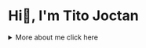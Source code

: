 <!--- Perfect-Altruistics/Perfect-Altruistics is a ✨ special ✨ repository because its `README.md` (this file) appears on your GitHub profile. You can click the Preview link to take a look at your changes. --->

# Hi👋, I'm Tito Joctan


<details>
<summary>More about me click here </summary>
  
##  ABOUT ME: 
👋 Hello, I'm Tito Joctan!

🚀 Aspiring web developer, Python programmer, and database administrator (PostgreSQL & MySQL). Currently pursuing a Bachelor's degree in cybersecurity. Passionate about software and system development, I love exploring the intersection of technology and security. Join me on my coding journey as I share insights and experiences. Let's connect, learn, and grow together in the dynamic world of tech! 🌐✨

## CURRENT FOCUS:
- Software Development
- Python Programming
- Web technologies
- Cybersecurity
- Ethical Hacking.

## I'm Currently learning
- Web Development with Python(Flask And Django)
- Penetration Testing Techniques
- Computer programming with Python.


## 📫 Get in Touch
- LinkedIn: [Perfect Altruistic](https://www.linkedin.com/in/perfect-altruistic/)
- Twitter: [Perfect Altruistic](https://twitter.com/Perfect_Altruis)

## ⚡ Fun Fact
I find joy in the simplicity of gardening in wild areas, embracing the tranquility of solitary moments, and immersing myself in the world of programming during my free time.
</details>
